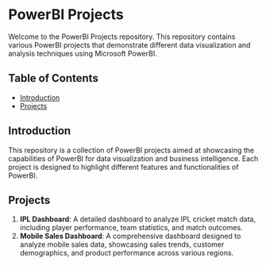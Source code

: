 # PowerBI Projects

Welcome to the PowerBI Projects repository. This repository contains various PowerBI projects that demonstrate different data visualization and analysis techniques using Microsoft PowerBI.

## Table of Contents
- [Introduction](#introduction)
- [Projects](#projects)

## Introduction
This repository is a collection of PowerBI projects aimed at showcasing the capabilities of PowerBI for data visualization and business intelligence. Each project is designed to highlight different features and functionalities of PowerBI.

## Projects
1. **IPL Dashboard**: A detailed dashboard to analyze IPL cricket match data, including player performance, team statistics, and match outcomes.
2. **Mobile Sales Dashboard**: A comprehensive dashboard designed to analyze mobile sales data, showcasing sales trends, customer demographics, and product performance across various regions.
